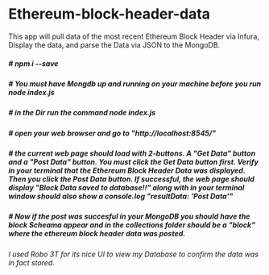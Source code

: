 # Ethereum-block-header-data
This app will pull data of the most recent Ethereum Block Header via Infura, Display the data, and parse the Data via JSON to the MongoDB.

<h5># npm i --save

<h5># You must have Mongdb up and running on your machine before you run node index.js

<h5># in the Dir run the command node index.js

<h5># open your web browser and go to "http://localhost:8545/"

<h5># the current web page should load with 2-buttons. A "Get Data" button and a "Post Data" button. You must click the Get Data button first. Verify in your terminal that the Ethereum Block Header Data was displayed. Then you click the Post Data button. If successful, the web page should display "Block Data saved to database!!" along with in your terminal window should also show a console.log "resultData: 'Post Data'"

<H5># Now if the post was succesful in your MongoDB you should have the block Scheama appear and in the collections folder should be a "block" where the ethereum block header data was posted.

<h6> I used Robo 3T for its nice UI to view my Database to confirm the data was in fact stored.
